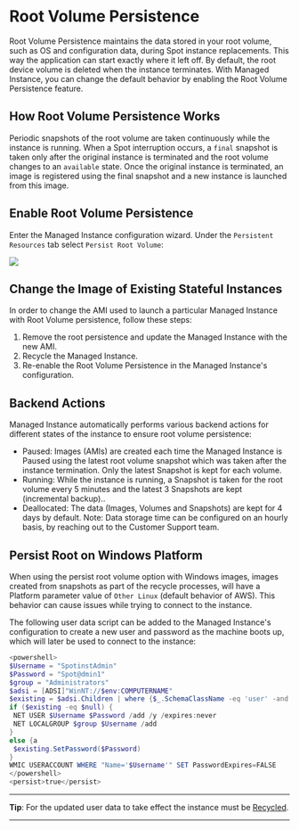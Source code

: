# Root Volume Persistence

Root Volume Persistence maintains the data stored in your root volume, such as OS and configuration data, during Spot instance replacements. This way the application can start exactly where it left off. By default, the root device volume is deleted when the instance terminates. With Managed Instance, you can change the default behavior by enabling the Root Volume Persistence feature.

## How Root Volume Persistence Works

Periodic snapshots of the root volume are taken continuously while the instance is running. When a Spot interruption occurs, a `final` snapshot is taken only after the original instance is terminated and the root volume changes to an `available` state. Once the original instance is terminated, an image is registered using the final snapshot and a new instance is launched from this image.

## Enable Root Volume Persistence

Enter the Managed Instance configuration wizard. Under the `Persistent Resources` tab select `Persist Root Volume`:

<img src="/managed-instance/_media/root-volume-persistence-01.png" />

## Change the Image of Existing Stateful Instances

In order to change the AMI used to launch a particular Managed Instance with Root Volume persistence, follow these steps:

1. Remove the root persistence and update the Managed Instance with the new AMI.
2. Recycle the Managed Instance.
3. Re-enable the Root Volume Persistence in the Managed Instance's configuration.

## Backend Actions

Managed Instance automatically performs various backend actions for different states of the instance to ensure root volume persistence:

- Paused: Images (AMIs) are created each time the Managed Instance is Paused using the latest root volume snapshot which was taken after the instance termination. Only the latest Snapshot is kept for each volume.
- Running: While the instance is running, a Snapshot is taken for the root volume every 5 minutes and the latest 3 Snapshots are kept (incremental backup)..
- Deallocated: The data (Images, Volumes and Snapshots) are kept for 4 days by default. Note: Data storage time can be configured on an hourly basis, by reaching out to the Customer Support team.

## Persist Root on Windows Platform

When using the persist root volume option with Windows images, images created from snapshots as part of the recycle processes, will have a Platform parameter value of `Other Linux` (default behavior of AWS). This behavior can cause issues while trying to connect to the instance.

The following user data script can be added to the Managed Instance's configuration to create a new user and password as the machine boots up, which will later be used to connect to the instance:

```powershell
<powershell>
$Username = "SpotinstAdmin"
$Password = "Spot@dmin1"
$group = "Administrators"
$adsi = [ADSI]"WinNT://$env:COMPUTERNAME"
$existing = $adsi.Children | where {$_.SchemaClassName -eq 'user' -and $_.Name -eq $Username }
if ($existing -eq $null) {
 NET USER $Username $Password /add /y /expires:never
 NET LOCALGROUP $group $Username /add
}
else {a
 $existing.SetPassword($Password)
}
WMIC USERACCOUNT WHERE "Name='$Username'" SET PasswordExpires=FALSE
</powershell>
<persist>true</persist>
```

---

**Tip**: For the updated user data to take effect the instance must be [Recycled](managed-instance/features/managed-instance-actions.md).

---
